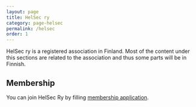 ```yaml
---
layout: page
title: HelSec ry
category: page-helsec
permalink: /helsec
order: 1
---
```


HelSec ry is a registered association in Finland. Most of the content under this sections are related to the association and thus some parts will be in Finnish.

## Membership

You can join HelSec Ry by filling [membership application](https://byte.flomembers.com/helsec/members/application).
